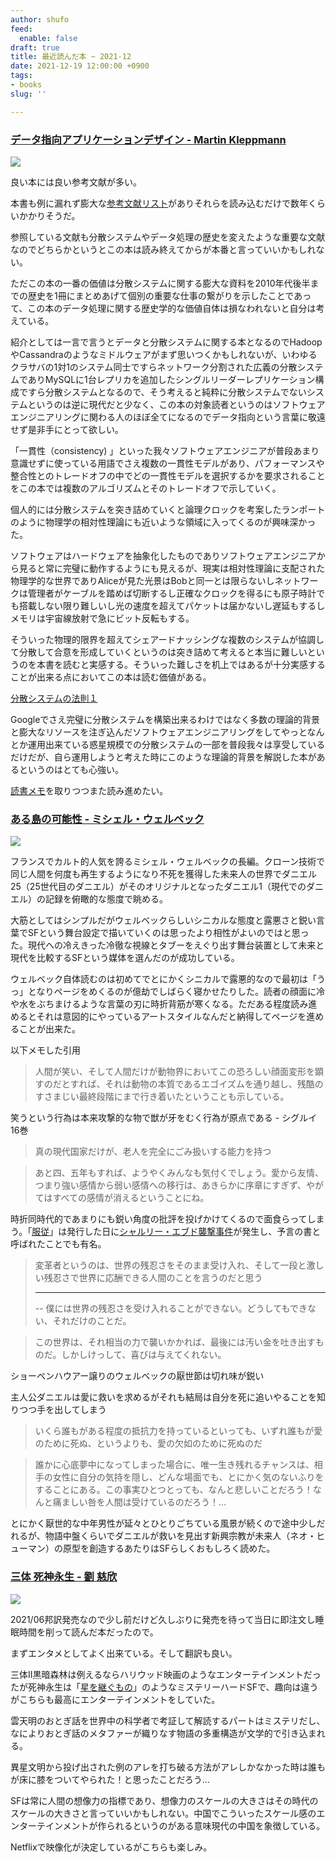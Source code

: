 ```yaml
---
author: shufo
feed:
  enable: false
draft: true
title: 最近読んだ本 ~ 2021-12
date: 2021-12-19 12:00:00 +0900
tags:
- books
slug: ''

---
```

### [データ指向アプリケーションデザイン - Martin Kleppmann](https://www.oreilly.co.jp/books/9784873118703/)

![](/assets/img/uploads/2021-12-18-719cymsj8el-1.jpg)

良い本には良い参考文献が多い。

本書も例に漏れず膨大な[参考文献リスト](https://github.com/ept/ddia-references)がありそれらを読み込むだけで数年くらいかかりそうだ。

参照している文献も分散システムやデータ処理の歴史を変えたような重要な文献なのでどちらかというとこの本は読み終えてからが本番と言っていいかもしれない。

ただこの本の一番の価値は分散システムに関する膨大な資料を2010年代後半までの歴史を1冊にまとめあげて個別の重要な仕事の繋がりを示したことであって、この本のデータ処理に関する歴史学的な価値自体は損なわれないと自分は考えている。

紹介としては一言で言うとデータと分散システムに関する本となるのでHadoopやCassandraのようなミドルウェアがまず思いつくかもしれないが、いわゆるクラサバの1対1のシステム同士ですらネットワーク分割された広義の分散システムでありMySQLに1台レプリカを追加したシングルリーダーレプリケーション構成ですら分散システムとなるので、そう考えると純粋に分散システムでないシステムというのは逆に現代だと少なく、この本の対象読者というのはソフトウェアエンジニアリングに関わる人のほぼ全てになるのでデータ指向という言葉に敬遠せず是非手にとって欲しい。

「一貫性（consistency) 」といった我々ソフトウェアエンジニアが普段あまり意識せずに使っている用語でさえ複数の一貫性モデルがあり、パフォーマンスや整合性とのトレードオフの中でどの一貫性モデルを選択するかを要求されることをこの本では複数のアルゴリズムとそのトレードオフで示していく。

個人的には分散システムを突き詰めていくと論理クロックを考案したランポートのように物理学の相対性理論にも近いような領域に入ってくるのが興味深かった。

ソフトウェアはハードウェアを抽象化したものでありソフトウェアエンジニアから見ると常に完璧に動作するようにも見えるが、現実は相対性理論に支配された物理学的な世界でありAliceが見た光景はBobと同一とは限らないしネットワークは管理者がケーブルを踏めば切断するし正確なクロックを得るにも原子時計でも搭載しない限り難しいし光の速度を超えてパケットは届かないし遅延もするしメモリは宇宙線放射で急にビット反転もする。

そういった物理的限界を超えてシェアードナッシングな複数のシステムが協調して分散して合意を形成していくというのは突き詰めて考えると本当に難しいというのを本書を読むと実感する。そういった難しさを机上ではあるが十分実感することが出来る点においてこの本は読む価値がある。

[分散システムの法則１](https://www.martinfowler.com/articles/distributed-objects-microservices.html#:\~:text=First%20Law%20of%20Distributed%20Object%20Design%3A%20%22don%27t%20distribute%20your%20objects%22)

> 

Googleでさえ完璧に分散システムを構築出来るわけではなく多数の理論的背景と膨大なリソースを注ぎ込んだソフトウェアエンジニアリングをしてやっとなんとか運用出来ている惑星規模での分散システムの一部を普段我々は享受しているだけだが、自ら運用しようと考えた時にこのような理論的背景を解説した本があるというのはとても心強い。

[読書メモ](https://scrapbox.io/shufo/%E3%83%87%E3%83%BC%E3%82%BF%E5%BF%97%E5%90%91%E3%82%A2%E3%83%97%E3%83%AA%E3%82%B1%E3%83%BC%E3%82%B7%E3%83%A7%E3%83%B3%E3%83%87%E3%82%B6%E3%82%A4%E3%83%B3%E8%AA%AD%E6%9B%B8%E3%83%A1%E3%83%A2)を取りつつまた読み進めたい。

### [ある島の可能性 - ミシェル・ウェルベック](https://www.amazon.co.jp/dp/4309464173/)

![](/assets/img/uploads/2021-12-19-91kobxaftal-1.jpg)

フランスでカルト的人気を誇るミシェル・ウェルベックの長編。クローン技術で同じ人間を何度も再生するようになり不死を獲得した未来人の世界でダニエル25（25世代目のダニエル）がそのオリジナルとなったダニエル1（現代でのダニエル）の記録を俯瞰的な態度で眺める。

大筋としてはシンプルだがウェルベックらしいシニカルな態度と露悪さと鋭い言葉でSFという舞台設定で描いていくのは思ったより相性がよいのではと思った。現代への冷えきった冷徹な視線とタブーをえぐり出す舞台装置として未来と現代を比較するSFという媒体を選んだのが成功している。

ウェルベック自体読むのは初めてでとにかくシニカルで露悪的なので最初は「うっ」となりページをめくるのが億劫でしばらく寝かせたりした。読者の顔面に冷や水をぶちまけるような言葉の刃に時折背筋が寒くなる。ただある程度読み進めるとそれは意図的にやっているアートスタイルなんだと納得してページを進めることが出来た。

以下メモした引用

> 人間が笑い、そして人間だけが動物界においてこの恐ろしい顔面変形を顕すのだとすれば、それは動物の本質であるエゴイズムを通り越し、残酷のすさまじい最終段階にまで行き着いたということも示している。

笑うという行為は本来攻撃的な物で獣が牙をむく行為が原点である - シグルイ 16巻

> 真の現代国家だけが、老人を完全にごみ扱いする能力を持つ

> あと四、五年もすれば、ようやくみんなも気付くでしょう。愛から友情、つまり強い感情から弱い感情への移行は、あきらかに序章にすぎず、やがてはすべての感情が消えるということにね。

時折同時代的であまりにも鋭い角度の批評を投げかけてくるので面食らってしまう。「[服従](https://www.amazon.co.jp/dp/4309464408/)」は発行した日に[シャルリー・エブド襲撃事件](https://ja.wikipedia.org/wiki/%E3%82%B7%E3%83%A3%E3%83%AB%E3%83%AA%E3%83%BC%E3%83%BB%E3%82%A8%E3%83%96%E3%83%89%E8%A5%B2%E6%92%83%E4%BA%8B%E4%BB%B6)が発生し、予言の書と呼ばれたことでも有名。

> 変革者というのは、世界の残忍さをそのまま受け入れ、そして一段と激しい残忍さで世界に応酬できる人間のことを言うのだと思う
>
> ***
>
> \-- 僕には世界の残忍さを受け入れることができない。どうしてもできない、それだけのことだ。

> この世界は、それ相当の力で襲いかかれば、最後には汚い金を吐き出すものだ。しかしけっして、喜びは与えてくれない。

ショーペンハウアー譲りのウェルベックの厭世節は切れ味が鋭い

主人公ダニエルは愛に救いを求めるがそれも結局は自分を死に追いやることを知りつつ手を出してしまう

> いくら誰もがある程度の抵抗力を持っているといっても、いずれ誰もが愛のために死ぬ、というよりも、愛の欠如のために死ぬのだ

> 誰かに心底夢中になってしまった場合に、唯一生き残れるチャンスは、相手の女性に自分の気持を隠し、どんな場面でも、とにかく気のないふりをすることにある。この事実ひとつとっても、なんと悲しいことだろう！なんと痛ましい咎を人間は受けているのだろう！…

とにかく厭世的な中年男性が延々とひとりごちている風景が続くので途中少しだれるが、物語中盤くらいでダニエルが救いを見出す新興宗教が未来人（ネオ・ヒューマン）の原型を創造するあたりはSFらしくおもしろく読めた。

### [三体 死神永生 - 劉 慈欣](https://www.amazon.co.jp/%E4%B8%89%E4%BD%93III-%E6%AD%BB%E7%A5%9E%E6%B0%B8%E7%94%9F-%E4%B8%8A-%E5%8A%89-%E6%85%88%E6%AC%A3/dp/4152100206)

![](/assets/img/uploads/2021-12-19-81pb23qepjs-1.jpg)

2021/06邦訳発売なので少し前だけど久しぶりに発売を待って当日に即注文し睡眠時間を削って読んだ本だったので。

まずエンタメとしてよく出来ている。そして翻訳も良い。

三体II黒暗森林は例えるならハリウッド映画のようなエンターテインメントだったが死神永生は「[星を継ぐもの](https://www.amazon.co.jp/dp/448866301X/)」のようなミステリーハードSFで、趣向は違うがこちらも最高にエンターテインメントをしていた。

雲天明のおとぎ話を世界中の科学者で考証して解読するパートはミステリだし、なによりおとぎ話のメタファーが織りなす物語の多重構造が文学的で引き込まれる。

異星文明から投げ出された例のアレを打ち破る方法がアレしかなかった時は誰もが床に膝をついてやられた！と思ったことだろう…

SFは常に人間の想像力の指標であり、想像力のスケールの大きさはその時代のスケールの大きさと言っていいかもしれない。中国でこういったスケール感のエンターテインメントが作られるというのがある意味現代の中国を象徴している。

Netflixで映像化が決定しているがこちらも楽しみ。